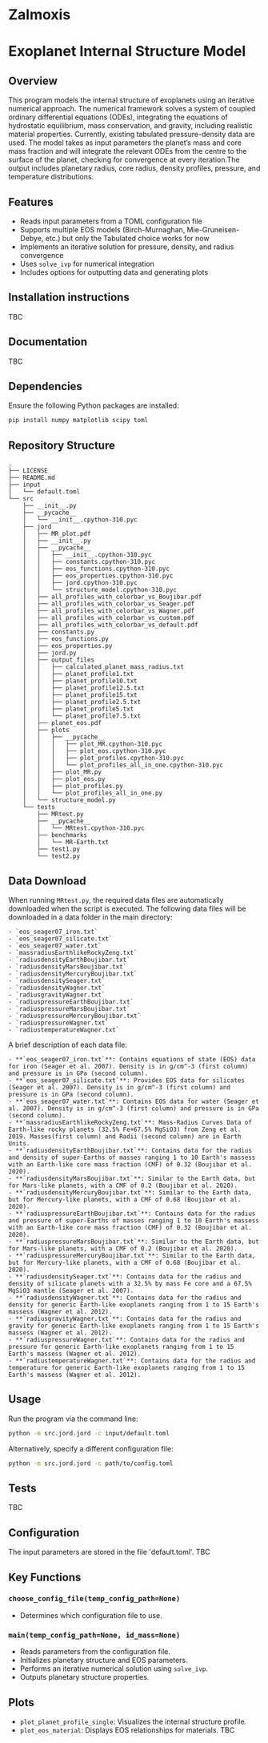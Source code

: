 # Zalmoxis

# Exoplanet Internal Structure Model

## Overview
This program models the internal structure of exoplanets using an iterative numerical approach. The numerical framework solves a system of coupled ordinary differential equations (ODEs), integrating the equations of hydrostatic equilibrium, mass conservation, and gravity, including realistic material properties. Currently, existing tabulated pressure-density data are used. The model takes as input parameters the planet’s mass and core mass fraction and will integrate the relevant ODEs from the centre to the surface of the planet, checking for convergence at every iteration.The output includes planetary radius, core radius, density profiles, pressure, and temperature distributions.

## Features
- Reads input parameters from a TOML configuration file
- Supports multiple EOS models (Birch-Murnaghan, Mie-Gruneisen-Debye, etc.) but only the Tabulated choice works for now
- Implements an iterative solution for pressure, density, and radius convergence
- Uses `solve_ivp` for numerical integration
- Includes options for outputting data and generating plots

## Installation instructions

TBC

## Documentation

TBC

## Dependencies
Ensure the following Python packages are installed:
```bash
pip install numpy matplotlib scipy toml
```

## Repository Structure
```
.
├── LICENSE
├── README.md
├── input
│   └── default.toml
└── src
    ├── __init__.py
    ├── __pycache__
    │   └── __init__.cpython-310.pyc
    ├── jord
    │   ├── MR_plot.pdf
    │   ├── __init__.py
    │   ├── __pycache__
    │   │   ├── __init__.cpython-310.pyc
    │   │   ├── constants.cpython-310.pyc
    │   │   ├── eos_functions.cpython-310.pyc
    │   │   ├── eos_properties.cpython-310.pyc
    │   │   ├── jord.cpython-310.pyc
    │   │   └── structure_model.cpython-310.pyc
    │   ├── all_profiles_with_colorbar_vs_Boujibar.pdf
    │   ├── all_profiles_with_colorbar_vs_Seager.pdf
    │   ├── all_profiles_with_colorbar_vs_Wagner.pdf
    │   ├── all_profiles_with_colorbar_vs_custom.pdf
    │   ├── all_profiles_with_colorbar_vs_default.pdf
    │   ├── constants.py
    │   ├── eos_functions.py
    │   ├── eos_properties.py
    │   ├── jord.py
    │   ├── output_files
    │   │   ├── calculated_planet_mass_radius.txt
    │   │   ├── planet_profile1.txt
    │   │   ├── planet_profile10.txt
    │   │   ├── planet_profile12.5.txt
    │   │   ├── planet_profile15.txt
    │   │   ├── planet_profile2.5.txt
    │   │   ├── planet_profile5.txt
    │   │   └── planet_profile7.5.txt
    │   ├── planet_eos.pdf
    │   ├── plots
    │   │   ├── __pycache__
    │   │   │   ├── plot_MR.cpython-310.pyc
    │   │   │   ├── plot_eos.cpython-310.pyc
    │   │   │   ├── plot_profiles.cpython-310.pyc
    │   │   │   └── plot_profiles_all_in_one.cpython-310.pyc
    │   │   ├── plot_MR.py
    │   │   ├── plot_eos.py
    │   │   ├── plot_profiles.py
    │   │   └── plot_profiles_all_in_one.py
    │   └── structure_model.py
    └── tests
        ├── MRtest.py
        ├── __pycache__
        │   └── MRtest.cpython-310.pyc
        ├── benchmarks
        │   └── MR-Earth.txt
        ├── test1.py
        └── test2.py
```

## Data Download
When running `MRtest.py`, the required data files are automatically downloaded when the script is executed. 
The following data files will be downloaded in a data folder in the main directory:

```
- `eos_seager07_iron.txt`
- `eos_seager07_silicate.txt`
- `eos_seager07_water.txt`
- `massradiusEarthlikeRockyZeng.txt`
- `radiusdensityEarthBoujibar.txt`
- `radiusdensityMarsBoujibar.txt`
- `radiusdensityMercuryBoujibar.txt`
- `radiusdensitySeager.txt`
- `radiusdensityWagner.txt`
- `radiusgravityWagner.txt`
- `radiuspressureEarthBoujibar.txt`
- `radiuspressureMarsBoujibar.txt`
- `radiuspressureMercuryBoujibar.txt`
- `radiuspressureWagner.txt`
- `radiustemperatureWagner.txt`
```

A brief description of each data file:

```
- **`eos_seager07_iron.txt`**: Contains equations of state (EOS) data for iron (Seager et al. 2007). Density is in g/cm^-3 (first column) and pressure is in GPa (second column).
- **`eos_seager07_silicate.txt`**: Provides EOS data for silicates (Seager et al. 2007). Density is in g/cm^-3 (first column) and pressure is in GPa (second column).
- **`eos_seager07_water.txt`**: Contains EOS data for water (Seager et al. 2007). Density is in g/cm^-3 (first column) and pressure is in GPa (second column).
- **`massradiusEarthlikeRockyZeng.txt`**: Mass-Radius Curves Data of Earth-like rocky planets (32.5% Fe+67.5% MgSiO3) from Zeng et al. 2019. Masses(first column) and Radii (second column) are in Earth Units.
- **`radiusdensityEarthBoujibar.txt`**: Contains data for the radius and density of super‐Earths of masses ranging 1 to 10 Earth's massess with an Earth-like core mass fraction (CMF) of 0.32 (Boujibar et al. 2020).
- **`radiusdensityMarsBoujibar.txt`**: Similar to the Earth data, but for Mars-like planets, with a CMF of 0.2 (Boujibar et al. 2020).
- **`radiusdensityMercuryBoujibar.txt`**: Similar to the Earth data, but for Mercury-like planets, with a CMF of 0.68 (Boujibar et al. 2020).
- **`radiuspressureEarthBoujibar.txt`**: Contains data for the radius and pressure of super‐Earths of masses ranging 1 to 10 Earth's massess with an Earth-like core mass fraction (CMF) of 0.32 (Boujibar et al. 2020).
- **`radiuspressureMarsBoujibar.txt`**: Similar to the Earth data, but for Mars-like planets, with a CMF of 0.2 (Boujibar et al. 2020).
- **`radiuspressureMercuryBoujibar.txt`**: Similar to the Earth data, but for Mercury-like planets, with a CMF of 0.68 (Boujibar et al. 2020).
- **`radiusdensitySeager.txt`**: Contains data for the radius and density of silicate planets with a 32.5% by mass Fe core and a 67.5% MgSiO3 mantle (Seager et al. 2007).
- **`radiusdensityWagner.txt`**: Contains data for the radius and density for generic Earth-like exoplanets ranging from 1 to 15 Earth's massess (Wagner et al. 2012).
- **`radiusgravityWagner.txt`**: Contains data for the radius and gravity for generic Earth-like exoplanets ranging from 1 to 15 Earth's massess (Wagner et al. 2012).
- **`radiuspressureWagner.txt`**: Contains data for the radius and pressure for generic Earth-like exoplanets ranging from 1 to 15 Earth's massess (Wagner et al. 2012).
- **`radiustemperatureWagner.txt`**: Contains data for the radius and temperature for generic Earth-like exoplanets ranging from 1 to 15 Earth's massess (Wagner et al. 2012).
```

## Usage
Run the program via the command line:
```bash
python -m src.jord.jord -c input/default.toml
```

Alternatively, specify a different configuration file:
```bash
python -m src.jord.jord -c path/to/config.toml
```

## Tests

TBC

## Configuration
The input parameters are stored in the file 'default.toml'. 
TBC

## Key Functions
### `choose_config_file(temp_config_path=None)`
- Determines which configuration file to use.

### `main(temp_config_path=None, id_mass=None)`
- Reads parameters from the configuration file.
- Initializes planetary structure and EOS parameters.
- Performs an iterative numerical solution using `solve_ivp`.
- Outputs planetary structure properties.

## Plots
- `plot_planet_profile_single`: Visualizes the internal structure profile.
- `plot_eos_material`: Displays EOS relationships for materials.
TBC

